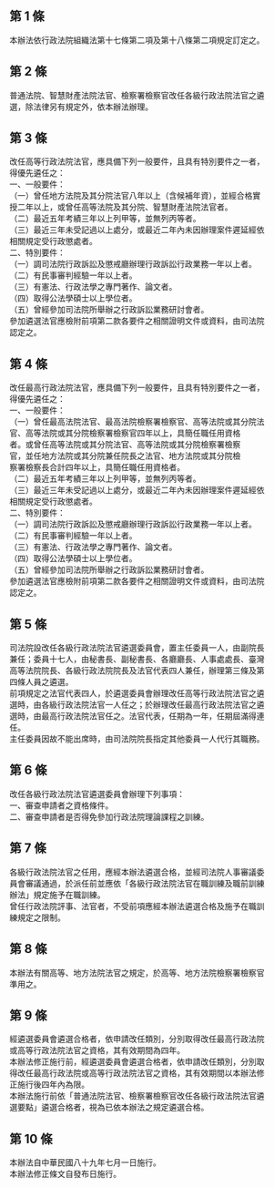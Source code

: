 第 1 條
-------
本辦法依行政法院組織法第十七條第二項及第十八條第二項規定訂定之。

第 2 條
-------
普通法院、智慧財產法院法官、檢察署檢察官改任各級行政法院法官之遴  
選，除法律另有規定外，依本辦法辦理。

第 3 條
-------
改任高等行政法院法官，應具備下列一般要件，且具有特別要件之一者，  
得優先遴任之：  
一、一般要件：  
（一）曾任地方法院及其分院法官八年以上（含候補年資），並經合格實  
      授二年以上，或曾任高等法院及其分院、智慧財產法院法官者。  
（二）最近五年考績三年以上列甲等，並無列丙等者。  
（三）最近三年未受記過以上處分，或最近二年內未因辦理案件遲延經依  
      相關規定受行政懲處者。  
二、特別要件：  
（一）調司法院行政訴訟及懲戒廳辦理行政訴訟行政業務一年以上者。  
（二）有民事審判經驗一年以上者。  
（三）有憲法、行政法學之專門著作、論文者。  
（四）取得公法學碩士以上學位者。  
（五）曾經參加司法院所舉辦之行政訴訟業務研討會者。  
參加遴選法官應檢附前項第二款各要件之相關證明文件或資料，由司法院  
認定之。

第 4 條
-------
改任最高行政法院法官，應具備下列一般要件，且具有特別要件之一者，  
得優先遴任之：  
一、一般要件：  
（一）曾任最高法院法官、最高法院檢察署檢察官、高等法院或其分院法  
      官、高等法院或其分院檢察署檢察官四年以上，具簡任職任用資格  
      者。或曾任高等法院或其分院法官、高等法院或其分院檢察署檢察  
      官，並任地方法院或其分院兼任院長之法官、地方法院或其分院檢  
      察署檢察長合計四年以上，具簡任職任用資格者。  
（二）最近五年考績三年以上列甲等，並無列丙等者。  
（三）最近三年未受記過以上處分，或最近二年內未因辦理案件遲延經依  
      相關規定受行政懲處者。  
二、特別要件：  
（一）調司法院行政訴訟及懲戒廳辦理行政訴訟行政業務一年以上者。  
（二）有民事審判經驗一年以上者。  
（三）有憲法、行政法學之專門著作、論文者。  
（四）取得公法學碩士以上學位者。  
（五）曾經參加司法院所舉辦之行政訴訟業務研討會者。  
參加遴選法官應檢附前項第二款各要件之相關證明文件或資料，由司法院  
認定之。

第 5 條
-------
司法院設改任各級行政法院法官遴選委員會，置主任委員一人，由副院長  
兼任；委員十七人，由秘書長、副秘書長、各廳廳長、人事處處長、臺灣  
高等法院院長、各級行政法院院長及法官代表四人兼任，辦理第三條及第  
四條人員之遴選。  
前項規定之法官代表四人，於遴選委員會辦理改任高等行政法院法官之遴  
選時，由各級行政法院法官一人任之；於辦理改任最高行政法院法官之遴  
選時，由最高行政法院法官任之。法官代表，任期為一年，任期屆滿得連  
任。  
主任委員因故不能出席時，由司法院院長指定其他委員一人代行其職務。

第 6 條
-------
改任各級行政法院法官遴選委員會辦理下列事項：  
一、審查申請者之資格條件。  
二、審查申請者是否得免參加行政法院理論課程之訓練。

第 7 條
-------
各級行政法院法官之任用，應經本辦法遴選合格，並經司法院人事審議委  
員會審議通過，於派任前並應依「各級行政法院法官在職訓練及職前訓練  
辦法」規定施予在職訓練。  
曾任行政法院評事、法官者，不受前項應經本辦法遴選合格及施予在職訓  
練規定之限制。

第 8 條
-------
本辦法有關高等、地方法院法官之規定，於高等、地方法院檢察署檢察官  
準用之。

第 9 條
-------
經遴選委員會遴選合格者，依申請改任類別，分別取得改任最高行政法院  
或高等行政法院法官之資格，其有效期間為四年。  
本辦法修正施行前，經遴選委員會遴選合格者，依申請改任類別，分別取  
得改任最高行政法院或高等行政法院法官之資格，其有效期間以本辦法修  
正施行後四年內為限。  
本辦法施行前依「普通法院法官、檢察署檢察官改任各級行政法院法官遴  
選要點」遴選合格者，視為已依本辦法之規定遴選合格。

第 10 條
--------
本辦法自中華民國八十九年七月一日施行。  
本辦法修正條文自發布日施行。

